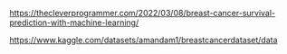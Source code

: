 https://thecleverprogrammer.com/2022/03/08/breast-cancer-survival-prediction-with-machine-learning/

https://www.kaggle.com/datasets/amandam1/breastcancerdataset/data
